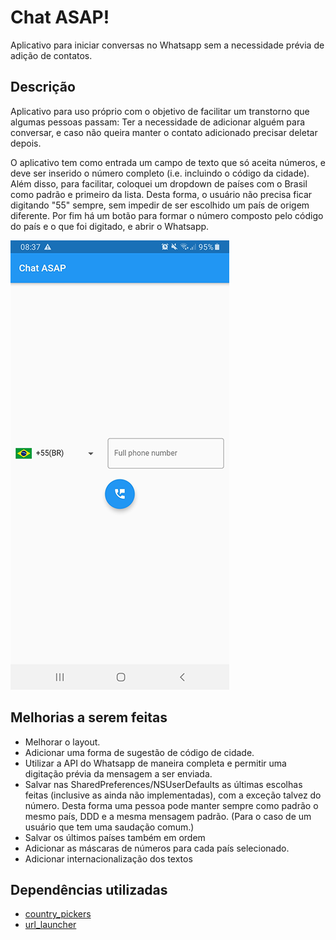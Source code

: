 # Chat ASAP!

Aplicativo para iniciar conversas no Whatsapp sem a necessidade prévia de adição de contatos.

## Descrição

Aplicativo para uso próprio com o objetivo de facilitar um transtorno que algumas pessoas passam:
Ter a necessidade de adicionar alguém para conversar, e caso não queira manter o contato adicionado precisar deletar depois.

O aplicativo tem como entrada um campo de texto que só aceita números, e deve ser inserido o número completo (i.e. incluindo o código da cidade). Além disso, para facilitar, coloquei um dropdown de países com o Brasil como padrão e primeiro da lista. Desta forma, o usuário não precisa ficar digitando "55" sempre, sem impedir de ser escolhido um país de origem diferente. Por fim há um botão para formar o número composto pelo código do país e o que foi digitado, e abrir o Whatsapp.

![Print do resultado](/docs/printscreen_resize.png)

## Melhorias a serem feitas
- Melhorar o layout.
- Adicionar uma forma de sugestão de código de cidade.
- Utilizar a API do Whatsapp de maneira completa e permitir uma digitação prévia da mensagem a ser enviada.
- Salvar nas SharedPreferences/NSUserDefaults as últimas escolhas feitas (inclusive as ainda não implementadas), com a exceção talvez do número. Desta forma uma pessoa pode manter sempre como padrão o mesmo país, DDD e a mesma mensagem padrão. (Para o caso de um usuário que tem uma saudação comum.)
- Salvar os últimos países também em ordem
- Adicionar as máscaras de números para cada país selecionado.
- Adicionar internacionalização dos textos

## Dependências utilizadas

- [country_pickers](https://pub.dev/packages/country_pickers)
- [url_launcher](https://pub.dev/packages/url_launcher)
